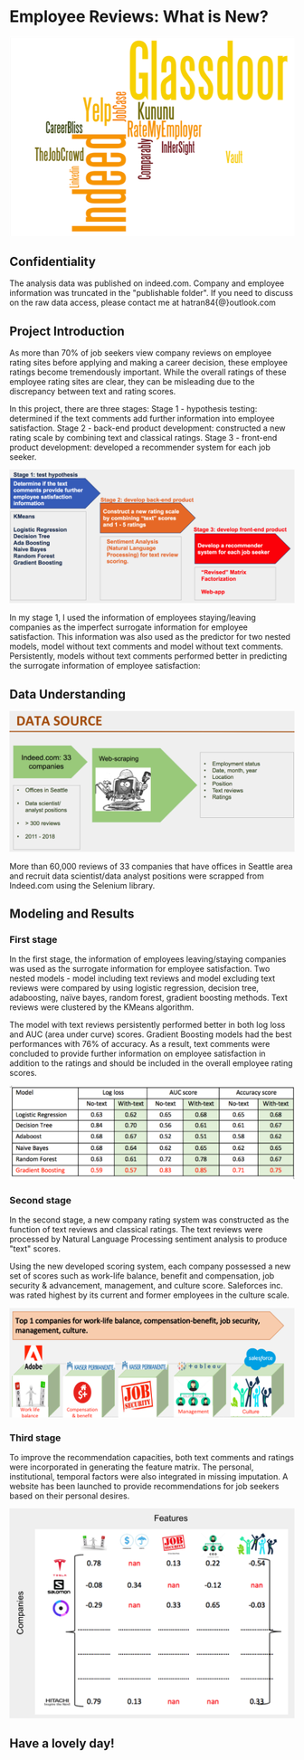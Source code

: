 # Employee Reviews: What is New?

![Alt text](images/Wordcount.png?raw=true "Title")

## Confidentiality
The analysis data was published on indeed.com. Company and employee information was truncated in the "publishable folder". If you need to discuss on the raw data access, please contact me at hatran84{@}outlook.com

## Project Introduction
As more than 70% of job seekers view company reviews on employee rating sites before applying and making a career decision, these employee ratings become tremendously important. While the overall ratings of these employee rating sites are clear, they can be misleading due to the discrepancy between text and rating scores.

In this project, there are three stages:
    Stage 1 - hypothesis testing: determined if the text comments add further information into employee   satisfaction.
    Stage 2 - back-end product development: constructed a new rating scale by combining text and classical ratings.
    Stage 3 - front-end product development: developed a recommender system for each job seeker.
  
![Alt text](images/Project_introduction.png?raw=true "Title")

In my stage 1, I used the information of employees staying/leaving companies as the imperfect surrogate information for employee satisfaction. This information was also used as the predictor for two nested models, model without text comments and model without text comments. Persistently, models without text comments performed better in predicting the surrogate information of employee satisfaction:

## Data Understanding
![Alt text](images/Data_understanding.png?raw=true "Title")

More than 60,000 reviews of 33 companies that have offices in Seattle area and recruit data scientist/data analyst positions were scrapped from Indeed.com using the Selenium library. 

## Modeling and Results
### First stage
In the first stage, the information of employees leaving/staying companies was used as the surrogate information for employee satisfaction. Two nested models - model including text reviews and model excluding text reviews were compared by using logistic regression, decision tree, adaboosting, naïve bayes, random forest, gradient boosting methods. Text reviews were clustered by the KMeans algorithm. 

The model with text reviews persistently performed better in both log loss and AUC (area under curve) scores. Gradient Boosting models had the best performances with 76% of accuracy. As a result, text comments were concluded to provide further information on employee satisfaction in addition to the ratings and should be included in the overall employee rating scores. 

![Alt text](images/predictive_models.png?raw=true "Title")


### Second stage
In the second stage, a new company rating system was constructed as the function of text reviews and classical ratings. The text reviews were processed by Natural Language Processing sentiment analysis to produce "text" scores. 

Using the new developed scoring system, each company possessed a new set of scores such as work-life balance, benefit and compensation, job security & advancement, management, and culture score. Saleforces inc. was rated highest by its current and former employees in the culture scale. 

![Alt text](images/top_1_companies.png?raw=true "Title")

### Third stage

To improve the recommendation capacities, both text comments and ratings were incorporated in generating the feature matrix. The personal, institutional, temporal factors were also integrated in missing imputation. A website has been launched to provide recommendations for job seekers based on their personal desires. 


![Alt text](images/Matrix_factorization.png?raw=true "Title")



## Have a lovely day!














